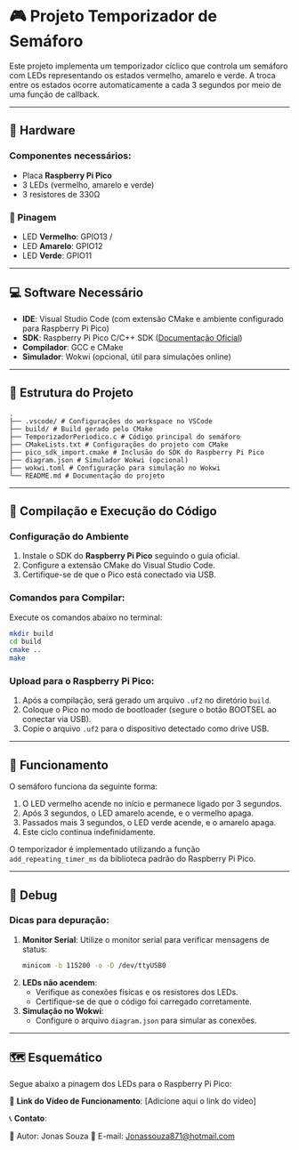 # 🎮 Projeto Temporizador de Semáforo

Este projeto implementa um temporizador cíclico que controla um semáforo com LEDs representando os estados vermelho, amarelo e verde. A troca entre os estados ocorre automaticamente a cada 3 segundos por meio de uma função de callback.

---

## 🔧 Hardware
### Componentes necessários:
- Placa **Raspberry Pi Pico**
- 3 LEDs (vermelho, amarelo e verde)
- 3 resistores de 330Ω

### 📍 Pinagem
- LED **Vermelho**: GPIO13 /
- LED **Amarelo**: GPIO12 
- LED **Verde**: GPIO11 

---

## 💻 Software Necessário
- **IDE**: Visual Studio Code (com extensão CMake e ambiente configurado para Raspberry Pi Pico)
- **SDK**: Raspberry Pi Pico C/C++ SDK ([Documentação Oficial](https://github.com/raspberrypi/pico-sdk))
- **Compilador**: GCC e CMake
- **Simulador**: Wokwi (opcional, útil para simulações online)

---

## 📁 Estrutura do Projeto

```plaintext
.
├── .vscode/ # Configurações do workspace no VSCode
├── build/ # Build gerado pelo CMake
├── TemporizadorPeriodico.c # Código principal do semáforo
├── CMakeLists.txt # Configurações do projeto com CMake
├── pico_sdk_import.cmake # Inclusão do SDK do Raspberry Pi Pico
├── diagram.json # Simulador Wokwi (opcional)
├── wokwi.toml # Configuração para simulação no Wokwi
└── README.md # Documentação do projeto
```

---

## 🚀 Compilação e Execução do Código

### Configuração do Ambiente
1. Instale o SDK do **Raspberry Pi Pico** seguindo o guia oficial.
2. Configure a extensão CMake do Visual Studio Code.
3. Certifique-se de que o Pico está conectado via USB.

### Comandos para Compilar:
Execute os comandos abaixo no terminal:
```bash
mkdir build
cd build
cmake ..
make
```

### Upload para o Raspberry Pi Pico:
1. Após a compilação, será gerado um arquivo `.uf2` no diretório `build`.
2. Coloque o Pico no modo de bootloader (segure o botão BOOTSEL ao conectar via USB).
3. Copie o arquivo `.uf2` para o dispositivo detectado como drive USB.

---

## 🚀 Funcionamento

O semáforo funciona da seguinte forma:
1. O LED vermelho acende no início e permanece ligado por 3 segundos.
2. Após 3 segundos, o LED amarelo acende, e o vermelho apaga.
3. Passados mais 3 segundos, o LED verde acende, e o amarelo apaga.
4. Este ciclo continua indefinidamente.

O temporizador é implementado utilizando a função `add_repeating_timer_ms` da biblioteca padrão do Raspberry Pi Pico.

---

## 🐛 Debug

### Dicas para depuração:
1. **Monitor Serial**: Utilize o monitor serial para verificar mensagens de status:
   ```bash
   minicom -b 115200 -o -D /dev/ttyUSB0
   ```
2. **LEDs não acendem**:
   - Verifique as conexões físicas e os resistores dos LEDs.
   - Certifique-se de que o código foi carregado corretamente.
3. **Simulação no Wokwi**:
   - Configure o arquivo `diagram.json` para simular as conexões.

---

## 🗺️ Esquemático

Segue abaixo a pinagem dos LEDs para o Raspberry Pi Pico:





🔗 **Link do Vídeo de Funcionamento**: [Adicione aqui o link do vídeo]

📞 **Contato**:

👤 Autor: Jonas Souza
📧 E-mail: Jonassouza871@hotmail.com



